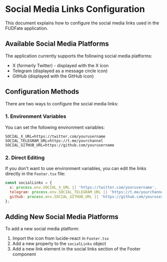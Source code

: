 
# Social Media Links Configuration

This document explains how to configure the social media links used in the FUDFate application.

## Available Social Media Platforms

The application currently supports the following social media platforms:
- X (formerly Twitter) - displayed with the X icon
- Telegram (displayed as a message circle icon)
- GitHub (displayed with the GitHub icon)

## Configuration Methods

There are two ways to configure the social media links:

### 1. Environment Variables

You can set the following environment variables:

```
SOCIAL_X_URL=https://twitter.com/yourusername
SOCIAL_TELEGRAM_URL=https://t.me/yourchannel
SOCIAL_GITHUB_URL=https://github.com/yourusername
```

### 2. Direct Editing

If you don't want to use environment variables, you can edit the links directly in the `Footer.tsx` file:

```jsx
const socialLinks = {
  x: process.env.SOCIAL_X_URL || 'https://twitter.com/yourusername',
  telegram: process.env.SOCIAL_TELEGRAM_URL || 'https://t.me/yourchannel',
  github: process.env.SOCIAL_GITHUB_URL || 'https://github.com/yourusername'
};
```

## Adding New Social Media Platforms

To add a new social media platform:

1. Import the icon from lucide-react in `Footer.tsx`
2. Add a new property to the `socialLinks` object
3. Add a new link element in the social links section of the Footer component
